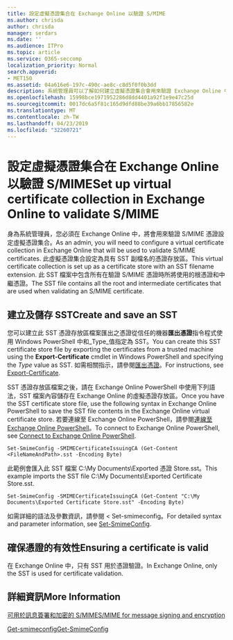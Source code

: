```yaml
---
title: 設定虛擬憑證集合在 Exchange Online 以驗證 S/MIME
ms.author: chrisda
author: chrisda
manager: serdars
ms.date: ''
ms.audience: ITPro
ms.topic: article
ms.service: O365-seccomp
localization_priority: Normal
search.appverid:
- MET150
ms.assetid: 04a616e6-197c-490c-ae8c-c8d5f0f0b3dd
description: 系統管理員可以了解如何建立虛擬憑證集合會用來驗證 Exchange Online 中的 S/MIME 憑證。
ms.openlocfilehash: 15998bce1971952286d8dd4401a92f1e9e47c25d
ms.sourcegitcommit: 0017dc6a5f81c165d9dfd88be39a6bb17856582e
ms.translationtype: MT
ms.contentlocale: zh-TW
ms.lasthandoff: 04/23/2019
ms.locfileid: "32260721"
---
```

# <a name="set-up-virtual-certificate-collection-in-exchange-online-to-validate-smime"></a><span data-ttu-id="78ad0-103">設定虛擬憑證集合在 Exchange Online 以驗證 S/MIME</span><span class="sxs-lookup"><span data-stu-id="78ad0-103">Set up virtual certificate collection in Exchange Online to validate S/MIME</span></span>

<span data-ttu-id="78ad0-104">身為系統管理員，您必須在 Exchange Online 中，將會用來驗證 S/MIME 憑證設定虛擬憑證集合。</span><span class="sxs-lookup"><span data-stu-id="78ad0-104">As an admin, you will need to configure a virtual certificate collection in Exchange Online that will be used to validate S/MIME certificates.</span></span> <span data-ttu-id="78ad0-105">此虛擬憑證集合設定為具有 SST 副檔名的憑證存放區。</span><span class="sxs-lookup"><span data-stu-id="78ad0-105">This virtual certificate collection is set up as a certificate store with an SST filename extension.</span></span> <span data-ttu-id="78ad0-106">此 SST 檔案中包含所有在驗證 S/MIME 憑證時所將使用的根憑證和中繼憑證。</span><span class="sxs-lookup"><span data-stu-id="78ad0-106">The SST file contains all the root and intermediate certificates that are used when validating an S/MIME certificate.</span></span>

## <a name="create-and-save-an-sst"></a><span data-ttu-id="78ad0-107">建立及儲存 SST</span><span class="sxs-lookup"><span data-stu-id="78ad0-107">Create and save an SST</span></span>

<span data-ttu-id="78ad0-108">您可以建立此 SST 憑證存放區檔案匯出之憑證從信任的機器**匯出憑證**指令程式使用 Windows PowerShell 中和_Type_值指定為 SST。</span><span class="sxs-lookup"><span data-stu-id="78ad0-108">You can create this SST certificate store file by exporting the certificates from a trusted machine using the **Export-Certificate** cmdlet in Windows PowerShell and specifying the _Type_ value as SST.</span></span> <span data-ttu-id="78ad0-109">如需相關指示，請參閱[匯出憑證](https://docs.microsoft.com/powershell/module/pkiclient/export-certificate)。</span><span class="sxs-lookup"><span data-stu-id="78ad0-109">For instructions, see [Export-Certificate](https://docs.microsoft.com/powershell/module/pkiclient/export-certificate).</span></span>

<span data-ttu-id="78ad0-110">SST 憑證存放區檔案之後，請在 Exchange Online PowerShell 中使用下列語法，SST 檔案內容儲存在 Exchange Online 的虛擬憑證存放區。</span><span class="sxs-lookup"><span data-stu-id="78ad0-110">Once you have the SST certificate store file, use the following syntax in Exchange Online PowerShell to save the SST file contents in the Exchange Online virtual certificate store.</span></span> <span data-ttu-id="78ad0-111">若要連線至 Exchange Online PowerShell，請參閱[連線至 Exchange Online PowerShell](https://go.microsoft.com/fwlink/p/?linkid=396554)。</span><span class="sxs-lookup"><span data-stu-id="78ad0-111">To connect to Exchange Online PowerShell, see [Connect to Exchange Online PowerShell](https://go.microsoft.com/fwlink/p/?linkid=396554).</span></span>

```
Set-SmimeConfig -SMIMECertificateIssuingCA (Get-Content <FileNameAndPath>.sst -Encoding Byte)
```

<span data-ttu-id="78ad0-112">此範例會匯入此 SST 檔案 C:\My Documents\Exported 憑證 Store.sst。</span><span class="sxs-lookup"><span data-stu-id="78ad0-112">This example imports the SST file C:\My Documents\Exported Certificate Store.sst.</span></span>

```
Set-SmimeConfig -SMIMECertificateIssuingCA (Get-Content "C:\My Documents\Exported Certificate Store.sst" -Encoding Byte)
```

<span data-ttu-id="78ad0-113">如需詳細的語法及參數資訊，請參閱 < <b0>Set-smimeconfig</b0>。</span><span class="sxs-lookup"><span data-stu-id="78ad0-113">For detailed syntax and parameter information, see [Set-SmimeConfig](https://docs.microsoft.com/en-us/powershell/module/exchange/encryption-and-certificates/set-smimeconfig).</span></span>

## <a name="ensuring-a-certificate-is-valid"></a><span data-ttu-id="78ad0-114">確保憑證的有效性</span><span class="sxs-lookup"><span data-stu-id="78ad0-114">Ensuring a certificate is valid</span></span>

<span data-ttu-id="78ad0-115">在 Exchange Online 中，只有 SST 用於憑證驗證。</span><span class="sxs-lookup"><span data-stu-id="78ad0-115">In Exchange Online, only the SST is used for certificate validation.</span></span>

## <a name="more-information"></a><span data-ttu-id="78ad0-116">詳細資訊</span><span class="sxs-lookup"><span data-stu-id="78ad0-116">More Information</span></span>

[<span data-ttu-id="78ad0-117">可用於訊息簽署和加密的 S/MIME</span><span class="sxs-lookup"><span data-stu-id="78ad0-117">S/MIME for message signing and encryption</span></span>](s-mime-for-message-signing-and-encryption.md)

[<span data-ttu-id="78ad0-118">Get-smimeconfig</span><span class="sxs-lookup"><span data-stu-id="78ad0-118">Get-SmimeConfig</span></span>](http://technet.microsoft.com/library/4b29fa89-0840-4fe9-8885-019fcef2e02b.aspx)
